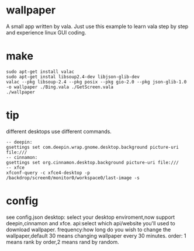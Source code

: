 # wallpaper
A small app written by vala. Just use this example to learn vala step by step and experience linux GUI coding.

# make
```
sudo apt-get install valac
sudo apt-get instal libsoup2.4-dev libjson-glib-dev
valac --pkg libsoup-2.4 --pkg posix --pkg gio-2.0 --pkg json-glib-1.0 -o wallpaper ./Bing.vala ./GetScreen.vala 
./wallpaper
```

# tip 
different desktops use different commands.
```
-- deepin:
gsettings set com.deepin.wrap.gnome.desktop.background picture-uri file:/// 
-- cinnamon:
gsettings set org.cinnamon.desktop.background picture-uri file:///
-- xfce
xfconf-query -c xfce4-desktop -p /backdrop/screen0/monitor0/workspace0/last-image -s 
```
# config
see config.json
desktop: select your desktop enviroment,now support deepin,cinnamon and xfce.
api:select which api/website you'll  used to download wallpaper.
frequency:how long do you wish to change the wallpaper,default 30 means changing wallpaper every 30 minutes.
order: 1 means rank by order,2 means rand by random.
